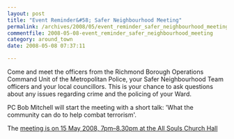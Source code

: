 ```yaml
---
layout: post
title: "Event Reminder&#58; Safer Neighbourhood Meeting"
permalink: /archives/2008/05/event_reminder_safer_neighbourhood_meeting.html
commentfile: 2008-05-08-event_reminder_safer_neighbourhood_meeting
category: around_town
date: 2008-05-08 07:37:11

---
```


Come and meet the officers from the Richmond Borough Operations Command Unit of the Metropolitan Police, your Safer Neighbourhood Team officers and your local councillors. This is your chance to ask questions about any issues regarding crime and the policing of your Ward.

PC Bob Mitchell will start the meeting with a short talk: 'What the community can do to help combat terrorism'.

The [meeting is on 15 May 2008, 7pm–8.30pm at the All Souls Church Hall](https://stmargarets.london/event/meeting/200705141845)
